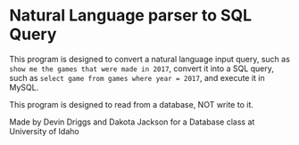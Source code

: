 # Natural Language parser to SQL Query

This program is designed to convert a natural language input query, such as `show me the games that were made in 2017`, convert it into a SQL query, such as `select game from games where year = 2017`, and execute it in MySQL.

This program is designed to read from a database, NOT write to it.

Made by Devin Driggs and Dakota Jackson for a Database class at University of Idaho
